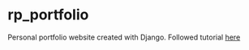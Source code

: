 # rp_portfolio
Personal portfolio website created with Django. Followed tutorial [here](https://realpython.com/get-started-with-django-1/)
